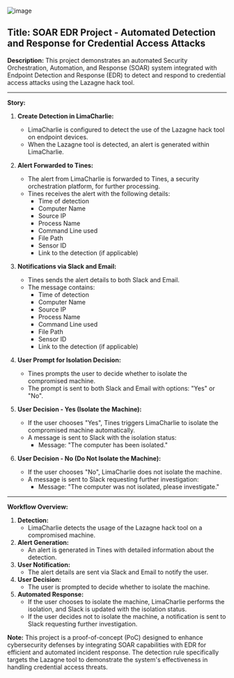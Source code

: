 ![image](https://github.com/user-attachments/assets/9be0f952-48aa-434f-90b7-b85bf316e52b)


## **Title:** SOAR EDR Project - Automated Detection and Response for Credential Access Attacks

**Description:** This project demonstrates an automated Security Orchestration, Automation, and Response (SOAR) system integrated with Endpoint Detection and Response (EDR) to detect and respond to credential access attacks using the Lazagne hack tool.

----------

**Story:**

1.  **Create Detection in LimaCharlie:**
    
    -   LimaCharlie is configured to detect the use of the Lazagne hack tool on endpoint devices.
    -   When the Lazagne tool is detected, an alert is generated within LimaCharlie.
2.  **Alert Forwarded to Tines:**
    
    -   The alert from LimaCharlie is forwarded to Tines, a security orchestration platform, for further processing.
    -   Tines receives the alert with the following details:
        -   Time of detection
        -   Computer Name
        -   Source IP
        -   Process Name
        -   Command Line used
        -   File Path
        -   Sensor ID
        -   Link to the detection (if applicable)
3.  **Notifications via Slack and Email:**
    
    -   Tines sends the alert details to both Slack and Email.
    -   The message contains:
        -   Time of detection
        -   Computer Name
        -   Source IP
        -   Process Name
        -   Command Line used
        -   File Path
        -   Sensor ID
        -   Link to the detection (if applicable)
4.  **User Prompt for Isolation Decision:**
    
    -   Tines prompts the user to decide whether to isolate the compromised machine.
    -   The prompt is sent to both Slack and Email with options: "Yes" or "No".
5.  **User Decision - Yes (Isolate the Machine):**
    
    -   If the user chooses "Yes", Tines triggers LimaCharlie to isolate the compromised machine automatically.
    -   A message is sent to Slack with the isolation status:
        -   Message: "The computer <computer> has been isolated."
6.  **User Decision - No (Do Not Isolate the Machine):**
    
    -   If the user chooses "No", LimaCharlie does not isolate the machine.
    -   A message is sent to Slack requesting further investigation:
        -   Message: "The computer <computer> was not isolated, please investigate."

----------

**Workflow Overview:**

1.  **Detection:**
    -   LimaCharlie detects the usage of the Lazagne hack tool on a compromised machine.
2.  **Alert Generation:**
    -   An alert is generated in Tines with detailed information about the detection.
3.  **User Notification:**
    -   The alert details are sent via Slack and Email to notify the user.
4.  **User Decision:**
    -   The user is prompted to decide whether to isolate the machine.
5.  **Automated Response:**
    -   If the user chooses to isolate the machine, LimaCharlie performs the isolation, and Slack is updated with the isolation status.
    -   If the user decides not to isolate the machine, a notification is sent to Slack requesting further investigation.

**Note:** This project is a proof-of-concept (PoC) designed to enhance cybersecurity defenses by integrating SOAR capabilities with EDR for efficient and automated incident response. The detection rule specifically targets the Lazagne tool to demonstrate the system's effectiveness in handling credential access threats.
